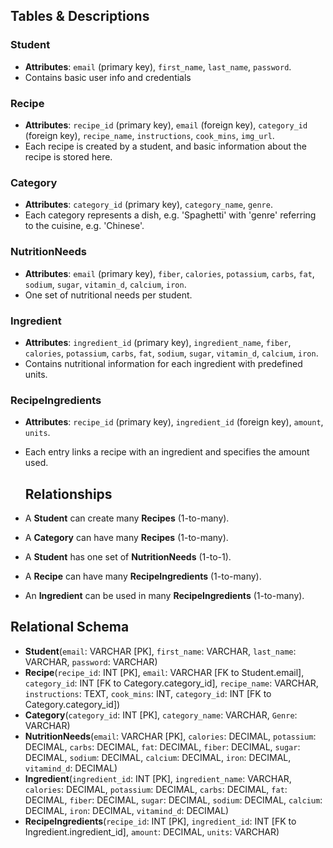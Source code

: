 ## Tables & Descriptions
### Student
- **Attributes**: `email` (primary key), `first_name`, `last_name`, `password`.
- Contains basic user info and credentials

### Recipe
- **Attributes**: `recipe_id` (primary key), `email` (foreign key), `category_id` (foreign key), `recipe_name`, `instructions`, `cook_mins`, `img_url`.
- Each recipe is created by a student, and basic information about the recipe is stored here.

### Category
- **Attributes**: `category_id` (primary key), `category_name`, `genre`.
- Each category represents a dish, e.g. 'Spaghetti' with 'genre' referring to the cuisine, e.g. 'Chinese'.

### NutritionNeeds
- **Attributes**: `email` (primary key), `fiber`, `calories`, `potassium`, `carbs`, `fat`, `sodium`, `sugar`, `vitamin_d`, `calcium`, `iron`.
- One set of nutritional needs per student.

### Ingredient
- **Attributes**: `ingredient_id` (primary key), `ingredient_name`,  `fiber`, `calories`, `potassium`, `carbs`, `fat`, `sodium`, `sugar`, `vitamin_d`, `calcium`, `iron`.
- Contains nutritional information for each ingredient with predefined units.

### RecipeIngredients
- **Attributes**: `recipe_id` (primary key), `ingredient_id` (foreign key), `amount`, `units`.
- Each entry links a recipe with an ingredient and specifies the amount used.

  ## Relationships
- A **Student** can create many **Recipes** (1-to-many).
- A **Category** can have many **Recipes** (1-to-many).
- A **Student** has one set of **NutritionNeeds** (1-to-1).
- A **Recipe** can have many **RecipeIngredients** (1-to-many).
- An **Ingredient** can be used in many **RecipeIngredients** (1-to-many).

## Relational Schema
- **Student**(`email`: VARCHAR [PK], `first_name`: VARCHAR, `last_name`: VARCHAR, `password`: VARCHAR)
- **Recipe**(`recipe_id`: INT [PK], `email`: VARCHAR [FK to Student.email], `category_id`: INT [FK to Category.category_id], `recipe_name`: VARCHAR, `instructions`: TEXT, `cook_mins`: INT, `category_id`: INT [FK to Category.category_id])
- **Category**(`category_id`: INT [PK], `category_name`: VARCHAR, `Genre`: VARCHAR)
- **NutritionNeeds**(`email`: VARCHAR [PK], `calories`: DECIMAL, `potassium`: DECIMAL, `carbs`: DECIMAL, `fat`: DECIMAL, `fiber`: DECIMAL, `sugar`: DECIMAL, `sodium`: DECIMAL, `calcium`: DECIMAL, `iron`: DECIMAL, `vitamind_d`: DECIMAL)
- **Ingredient**(`ingredient_id`: INT [PK], `ingredient_name`: VARCHAR, `calories`: DECIMAL, `potassium`: DECIMAL, `carbs`: DECIMAL, `fat`: DECIMAL, `fiber`: DECIMAL, `sugar`: DECIMAL, `sodium`: DECIMAL, `calcium`: DECIMAL, `iron`: DECIMAL, `vitamind_d`: DECIMAL)
- **RecipeIngredients**(`recipe_id`: INT [PK], `ingredient_id`: INT [FK to Ingredient.ingredient_id], `amount`: DECIMAL, `units`: VARCHAR)
